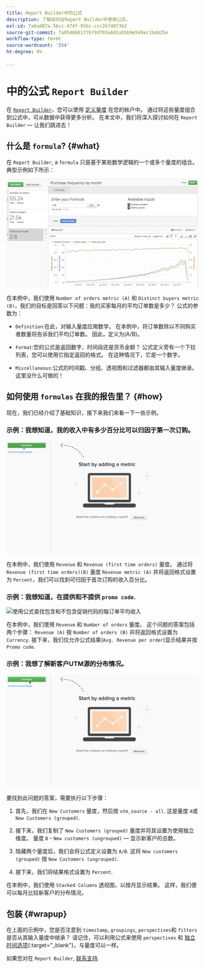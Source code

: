 ```yaml
---
title: Report Builder中的公式
description: 了解如何在Report Builder中使用公式。
exl-id: 7a0ad07a-5bcc-474f-95bc-ccc2b74073b2
source-git-commit: fa954868177b79d703a601a55b9e549ec1bd425e
workflow-type: tm+mt
source-wordcount: '554'
ht-degree: 0%

---
```


# 中的公式 `Report Builder`

在 [`Report Builder`](../../tutorials/using-visual-report-builder.md)，您可以使用 [定义量度](../../data-user/reports/ess-manage-data-metrics.md) 在您的帐户中。 通过将这些量度组合到公式中，可从数据中获得更多分析。 在本文中，我们将深入探讨如何在 `Report Builder`  — 让我们跳进去！

## 什么是 `formula`? {#what}

在 `Report Builder`, a `formula` 只是基于某些数学逻辑的一个或多个量度的组合。 典型示例如下所示：

![](../../assets/formula-example.png)

在本例中，我们使用 `Number of orders metric (A)` 和 `Distinct buyers metric (B)`，我们的目标是回答以下问题：我的买家每月的平均订单数是多少？ 公式的参数为：

* `Definition`:在此，对输入量度应用数学。 在本例中，将订单数除以不同购买者数量将告诉我们平均订单数。 因此，定义为(A/B)。

* `Format`:您的公式是返回数字、时间段还是货币金额？ 公式定义旁有一个下拉列表，您可以使用它指定返回的格式。 在这种情况下，它是一个数字。

* `Miscellaneous`:公式的时间戳、分组、透视图和过滤器都由其输入量度继承。 这里没什么可做的！

## 如何使用 `formulas` 在我的报告里？ {#how}

现在，我们已经介绍了基础知识，接下来我们来看一下一些示例。

### 示例：我想知道，我的收入中有多少百分比可以归因于第一次订购。

![使用公式查找归因于首次订购的收入百分比](../../assets/first_time_orders.gif)

在本例中，我们使用 `Revenue` 和 `Revenue (first time orders)` 量度。 通过将 `Revenue (first time orders)(B)` 量度 `Revenue metric (A)` 并将返回格式设置为 `Percent`，我们可以找到可归因于首次订购的收入百分比。

### 示例：我想知道，在提供和不提供 `promo code`.

![使用公式查找包含和不包含促销代码的每订单平均收入](../../assets/promo_code.gif)

在本例中，我们使用 `Revenue` 和 `Number of orders` 量度。 这个问题的答案包括两个步骤： `Revenue (A)` 按 `Number of orders (B)` 并将返回格式设置为 `Currency`. 接下来，我们仅允许公式结果(`Avg. Revenue per order`)显示结果并按 `Promo code`.

### 示例：我想了解新客户UTM源的分布情况。

![使用公式查找新客户UTM源的分布](../../assets/distro.gif)

要找到此问题的答案，需要执行以下步骤：

1. 首先，我们在 `New Customers` 量度，然后按 `utm_source - all`. 这是量度 `A`或 `New Customers (grouped)`.

1. 接下来，我们复制了 `New Customers (grouped)` 量度并将其设置为使用独立维度。 量度 `B` - `New customers (ungrouped)`  — 显示新客户的总数。

1. 隐藏两个量度后，我们会将公式定义设置为 `A/B`. 这将 `New customers (grouped)` 按 `New Customers (ungrouped)`.

1. 接下来，我们将结果格式设置为 `Percent`.

在本例中，我们使用 `Stacked Columns` 透视图，以按月显示结果。 这样，我们便可以每月比较新客户的分布情况。

## 包装 {#wrapup}

在上面的示例中，您是否注意到 `timestamp`, `groupings`, `perspectives`和 `filters` 是否从其输入量度中继承？ 请记住，可以利用公式来使用 `perspectives` 和 [独立时间选项](../../tutorials/time-options-visual-rpt-bldr.md){:target=&quot;_blank&quot;}，与量度可以一样。

如果您对在 `Report Builder`, [联系支持](https://experienceleague.adobe.com/docs/commerce-knowledge-base/kb/troubleshooting/miscellaneous/mbi-service-policies.html?lang=en).
